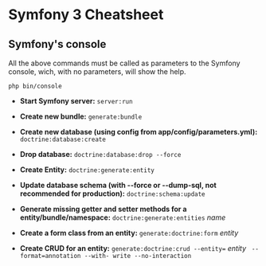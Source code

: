 Symfony 3 Cheatsheet
====================

Symfony's console
-----------------

All the above commands must be called as parameters to the Symfony console, wich, with no parameters, will show the help.

`php bin/console`

- **Start Symfony server:** `server:run`

- **Create new bundle:** `generate:bundle`

- **Create new database (using config from app/config/parameters.yml):** `doctrine:database:create`

- **Drop database:** `doctrine:database:drop --force`

- **Create Entity:** `doctrine:generate:entity`

- **Update database schema (with --force or --dump-sql, not recommended for production):** `doctrine:schema:update`

- **Generate missing getter and setter methods for a entity/bundle/namespace:** `doctrine:generate:entities` *name*

- **Create a form class from an entity:** `generate:doctrine:form` *entity*

- **Create CRUD for an entity:** `generate:doctrine:crud --entity=` *entity* ` --format=annotation --with-
write --no-interaction`